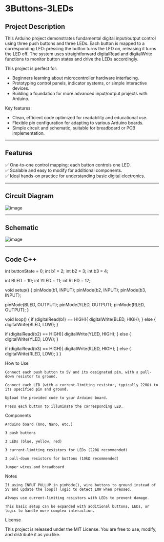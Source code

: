 # 3Buttons-3LEDs

## Project Description
This Arduino project demonstrates fundamental digital input/output control using three push buttons and three LEDs. Each button is mapped to a corresponding LED: pressing the button turns the LED on, releasing it turns the LED off. The system uses straightforward digitalRead and digitalWrite functions to monitor button states and drive the LEDs accordingly.

This project is perfect for:
- Beginners learning about microcontroller hardware interfacing.
- Prototyping control panels, indicator systems, or simple interactive devices.
- Building a foundation for more advanced input/output projects with Arduino.

Key features:
- Clean, efficient code optimized for readability and educational use.
- Flexible pin configuration for adapting to various Arduino boards.
- Simple circuit and schematic, suitable for breadboard or PCB implementation.

---

## Features
✅ One-to-one control mapping: each button controls one LED.  
✅ Scalable and easy to modify for additional components.  
✅ Ideal hands-on practice for understanding basic digital electronics.

---

## Circuit Diagram
![image](https://github.com/user-attachments/assets/a531fb3f-1f3f-4b8a-bc1d-b6ee3d25ed8c)

---

## Schematic
![image](https://github.com/user-attachments/assets/572eba4b-edf1-40ed-b821-699892aecbf9)

---

## Code C++

int buttonState = 0;
int b1 = 2;
int b2 = 3;
int b3 = 4;

int BLED = 10;
int YLED = 11;
int RLED = 12;

void setup()
{
  pinMode(b1, INPUT);
  pinMode(b2, INPUT);
  pinMode(b3, INPUT);
          
  pinMode(BLED, OUTPUT);
  pinMode(YLED, OUTPUT);
  pinMode(RLED, OUTPUT);
}

void loop()
{
  if (digitalRead(b1) == HIGH){
    digitalWrite(BLED, HIGH);
  } else {
    digitalWrite(BLED, LOW);
  }
  
  if (digitalRead(b2) == HIGH){
    digitalWrite(YLED, HIGH);
  } else {
    digitalWrite(YLED, LOW);
  }
  
  if (digitalRead(b3) == HIGH){
    digitalWrite(RLED, HIGH);
  } else {
    digitalWrite(RLED, LOW);
  }
}

How to Use

    Connect each push button to 5V and its designated pin, with a pull-down resistor to ground.

    Connect each LED (with a current-limiting resistor, typically 220Ω) to its specified pin and ground.

    Upload the provided code to your Arduino board.

    Press each button to illuminate the corresponding LED.

Components

    Arduino board (Uno, Nano, etc.)

    3 push buttons

    3 LEDs (blue, yellow, red)

    3 current-limiting resistors for LEDs (220Ω recommended)

    3 pull-down resistors for buttons (10kΩ recommended)

    Jumper wires and breadboard

Notes

    If using INPUT_PULLUP in pinMode(), wire buttons to ground instead of 5V and update the loop() logic to detect LOW when pressed.

    Always use current-limiting resistors with LEDs to prevent damage.

    This basic setup can be expanded with additional buttons, LEDs, or logic to handle more complex interaction.

License

This project is released under the MIT License. You are free to use, modify, and distribute it as you like.
